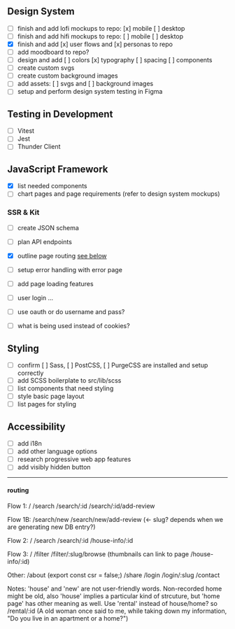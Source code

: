 ## Design System

- [ ] finish and add lofi mockups to repo: [x] mobile [ ] desktop
- [ ] finish and add hifi mockups to repo: [ ] mobile [ ] desktop
- [x] finish and add [x] user flows and [x] personas to repo
- [ ] add moodboard to repo?
- [ ] design and add [ ] colors [x] typography [ ] spacing [ ] components
- [ ] create custom svgs
- [ ] create custom background images
- [ ] add assets: [ ] svgs and [ ] background images
- [ ] setup and perform design system testing in Figma

## Testing in Development

- [ ] Vitest
- [ ] Jest
- [ ] Thunder Client

## JavaScript Framework

- [x] list needed components
- [ ] chart pages and page requirements (refer to design system mockups)

### SSR & Kit

- [ ] create JSON schema
- [ ] plan API endpoints
- [x] outline page routing [see below](#routing)
- [ ] setup error handling with error page
- [ ] add page loading features

- [ ] user login ...
- [ ] use oauth or do username and pass?
- [ ] what is being used instead of cookies?

## Styling

- [ ] confirm [ ] Sass, [ ] PostCSS, [ ] PurgeCSS are installed and setup correctly
- [ ] add SCSS boilerplate to src/lib/scss
- [ ] list components that need styling
- [ ] style basic page layout
- [ ] list pages for styling

## Accessibility

- [ ] add i18n
- [ ] add other language options
- [ ] research progressive web app features
- [ ] add visibly hidden button

---

#### routing

Flow 1:
/
/search
/search/:id
/search/:id/add-review

Flow 1B:
/search/new
/search/new/add-review (<- slug? depends when we are generating new DB entry?)

Flow 2:
/
/search
/search/:id
/house-info/:id

Flow 3:
/
/filter
/filter/:slug/browse
(thumbnails can link to page /house-info/:id)

Other:
/about (export const csr = false;)
/share
/login
/login/:slug
/contact

Notes: 'house' and 'new' are not user-friendly words. Non-recorded home might be old, also 'house' implies a particular kind of strcuture, but 'home page' has other meaning as well. Use 'rental' instead of house/home? so /rental/:id
(A old woman once said to me, while taking down my information, "Do you live in an apartment or a home?")
